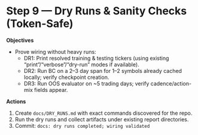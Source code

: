 # Step 9 — Dry Runs & Sanity Checks (Token-Safe)

**Objectives**
- Prove wiring without heavy runs:
  - DR1: Print resolved training & testing tickers (using existing “print”/“verbose”/“dry-run” modes if available).
  - DR2: Run BC on a 2–3 day span for 1–2 symbols already cached locally; verify checkpoint creation.
  - DR3: Run OOS evaluator on ~5 trading days; verify cadence/action-mix fields appear.

**Actions**
1) Create `docs/DRY_RUNS.md` with exact commands discovered for the repo.
2) Run the dry runs and collect artifacts under existing report directories.
3) Commit: `docs: dry runs completed; wiring validated`

